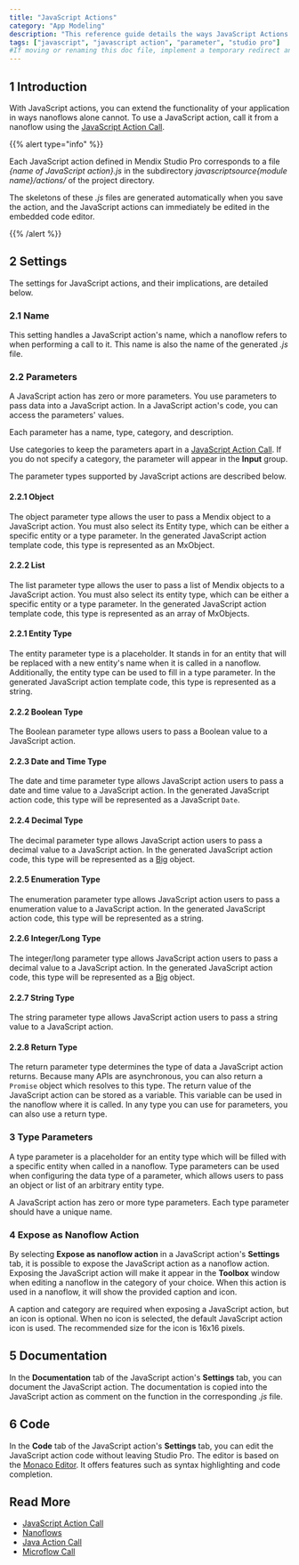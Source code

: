 ```yaml
---
title: "JavaScript Actions"
category: "App Modeling"
description: "This reference guide details the ways JavaScript Actions can extend the functionality of your Mendix app."
tags: ["javascript", "javascript action", "parameter", "studio pro"]
#If moving or renaming this doc file, implement a temporary redirect and let the respective team know they should update the URL in the product. See Mapping to Products for more details.
---
```


## 1 Introduction

With JavaScript actions, you can extend the functionality of your application in ways nanoflows alone cannot. To use a JavaScript action, call it from a nanoflow using the [JavaScript Action Call](javascript-action-call).

{{% alert type="info" %}}

Each JavaScript action defined in Mendix Studio Pro corresponds to a file *{name of JavaScript action}.js* in the subdirectory *javascriptsource{module name}/actions/* of the project directory.

The skeletons of these *.js* files are generated automatically when you save the action, and  the JavaScript actions can immediately be edited in the embedded code editor.

{{% /alert %}}

## 2 Settings

The settings for JavaScript actions, and their implications, are detailed below.

### 2.1 Name

This setting handles a JavaScript action's name, which a nanoflow refers to when performing a call to it. This name is also the name of the generated *.js* file.

### 2.2 Parameters

A JavaScript action has zero or more parameters. You use parameters to pass data into a JavaScript action. In a JavaScript action's code, you can access the parameters' values.

Each parameter has a name, type, category, and description. 

Use categories to keep the parameters apart in a [JavaScript Action Call](javascript-action-call). If you do not specify a category, the parameter will appear in the **Input** group.

The parameter types supported by JavaScript actions are described below.

#### 2.2.1 Object

The object parameter type allows the user to pass a Mendix object to a JavaScript action. You must also select its Entity type, which can be either a specific entity or a type parameter. In the generated JavaScript action template code, this type is represented as an MxObject.

#### 2.2.2 List

The list parameter type allows the user to pass a list of Mendix objects to a JavaScript action. You must also select its entity type, which can be either a specific entity or a type parameter. In the generated JavaScript action template code, this type is represented as an array of MxObjects.

#### 2.2.1 Entity Type

The entity parameter type is a placeholder. It stands in for an entity that will be replaced with a new entity's name when it is called in a nanoflow. Additionally, the entity type can be used to fill in a type parameter. In the generated JavaScript action template code, this type is represented as a string.

#### 2.2.2 Boolean Type 

The Boolean parameter type allows users to pass a Boolean value to a JavaScript action. 

#### 2.2.3 Date and Time Type

The date and time parameter type allows JavaScript action users to pass a date and time value to a JavaScript action. In the generated JavaScript action code, this type will be represented as a JavaScript `Date`.

#### 2.2.4 Decimal Type

The decimal parameter type allows JavaScript action users to pass a decimal value to a JavaScript action. In the generated JavaScript action code, this type will be represented as a [Big](https://www.npmjs.com/package/big-js) object.

#### 2.2.5 Enumeration Type

The enumeration parameter type allows JavaScript action users to pass a enumeration value to a JavaScript action. In the generated JavaScript action code, this type will be represented as a string.

#### 2.2.6 Integer/Long Type

The integer/long parameter type allows JavaScript action users to pass a decimal value to a JavaScript action. In the generated JavaScript action code, this type will be represented as a [Big](https://www.npmjs.com/package/big-js) object.

#### 2.2.7 String Type

The string parameter type allows JavaScript action users to pass a string value to a JavaScript action.

#### 2.2.8 Return Type

The return parameter type determines the type of data a JavaScript action returns. Because many APIs are asynchronous, you can also return a `Promise` object which resolves to this type. The return value of the JavaScript action can be stored as a variable. This variable can be used in the nanoflow where it is called. In any type you can use for parameters, you can also use a return type.

### 3 Type Parameters

A type parameter is a placeholder for an entity type which will be filled with a specific entity when called in a nanoflow. Type parameters can be used when configuring the data type of a parameter, which allows users to pass an object or list of an arbitrary entity type.

A JavaScript action has zero or more type parameters. Each type parameter should have a unique name.

### 4 Expose as Nanoflow Action

By selecting **Expose as nanoflow action** in a JavaScript action's **Settings** tab, it is possible to expose the JavaScript action as a nanoflow action. Exposing the JavaScript action will make it appear in the **Toolbox** window when editing a nanoflow in the category of your choice. When this action is used in a nanoflow, it will show the provided caption and icon.

A caption and category are required when exposing a JavaScript action, but an icon is optional. When no icon is selected, the default JavaScript action icon is used. The recommended size for the icon is 16x16 pixels.

## 5 Documentation

In the **Documentation** tab of the JavaScript action's **Settings** tab, you can document the JavaScript action. The documentation is copied into the JavaScript action as comment on the function in the corresponding *.js* file.

## 6 Code

In the **Code** tab of the JavaScript action's **Settings** tab, you can edit the JavaScript action code without leaving Studio Pro. The editor is based on the [Monaco Editor](https://microsoft.github.io/monaco-editor/index.html). It offers features such as syntax highlighting and code completion.

## Read More

* [JavaScript Action Call](javascript-action-call)
* [Nanoflows](nanoflows)
* [Java Action Call](java-action-call)
* [Microflow Call](microflow-call)